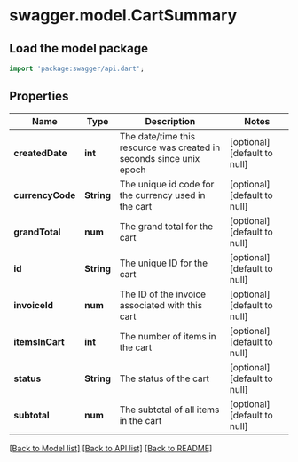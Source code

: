 # swagger.model.CartSummary

## Load the model package
```dart
import 'package:swagger/api.dart';
```

## Properties
Name | Type | Description | Notes
------------ | ------------- | ------------- | -------------
**createdDate** | **int** | The date/time this resource was created in seconds since unix epoch | [optional] [default to null]
**currencyCode** | **String** | The unique id code for the currency used in the cart | [optional] [default to null]
**grandTotal** | **num** | The grand total for the cart | [optional] [default to null]
**id** | **String** | The unique ID for the cart | [optional] [default to null]
**invoiceId** | **num** | The ID of the invoice associated with this cart | [optional] [default to null]
**itemsInCart** | **int** | The number of items in the cart | [optional] [default to null]
**status** | **String** | The status of the cart | [optional] [default to null]
**subtotal** | **num** | The subtotal of all items in the cart | [optional] [default to null]

[[Back to Model list]](../README.md#documentation-for-models) [[Back to API list]](../README.md#documentation-for-api-endpoints) [[Back to README]](../README.md)


